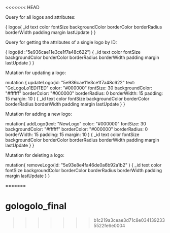<<<<<<< HEAD

Query for all logos and attributes:

{
  logos{
    _id
    text
    color
    fontSize
    backgroundColor
    borderColor
    borderRadius
    borderWidth
    padding
    margin
    lastUpdate
  }
}

Query for getting the attributes of a single logo by ID:

{
  logo(id :"5e936cae11e3ce1f7a48c622") {
    _id
    text
    color
    fontSize
    backgroundColor
    borderColor
    borderRadius
    borderWidth
    padding
    margin
    lastUpdate
  }
}

Mutation for updating a logo:

mutation {
  updateLogo(id: "5e936cae11e3ce1f7a48c622" text: "GoLogoLo1EDITED" color: "#000000" fontSize: 30 backgroundColor: "#ffffff" borderColor: "#000000" borderRadius: 0 borderWidth: 15 padding: 15 margin: 10 ) {
    _id
    text
    color
    fontSize
    backgroundColor
    borderColor
    borderRadius
    borderWidth
    padding
    margin
    lastUpdate
  }
}

Mutation for adding a new logo:

mutation{
  addLogo(text: "NewLogo" color: "#000000" fontSize: 30 backgroundColor: "#ffffff" borderColor: "#000000" borderRadius: 0 borderWidth: 15 padding: 15 margin: 10 ) {
    _id
    text
    color
    fontSize
    backgroundColor
    borderColor
    borderRadius
    borderWidth
    padding
    margin
    lastUpdate
  }
}

Mutation for deleting a logo:

mutation{
  removeLogo(id: "5e93e8e4fa46de0a6b92a1b2" ) {
    _id
    text
    color
    fontSize
    backgroundColor
    borderColor
    borderRadius
    borderWidth
    padding
    margin
    lastUpdate
  }
}

=======
# gologolo_final
>>>>>>> b1c219a3ceae3d71c8e0341392335522fe6e0004
